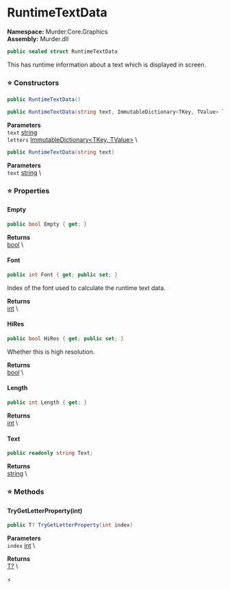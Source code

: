 # RuntimeTextData

**Namespace:** Murder.Core.Graphics \
**Assembly:** Murder.dll

```csharp
public sealed struct RuntimeTextData
```

This has runtime information about a text which is displayed in screen.

### ⭐ Constructors
```csharp
public RuntimeTextData()
```

```csharp
public RuntimeTextData(string text, ImmutableDictionary<TKey, TValue> letters)
```

**Parameters** \
`text` [string](https://learn.microsoft.com/en-us/dotnet/api/System.String?view=net-7.0) \
`letters` [ImmutableDictionary\<TKey, TValue\>](https://learn.microsoft.com/en-us/dotnet/api/System.Collections.Immutable.ImmutableDictionary-2?view=net-7.0) \

```csharp
public RuntimeTextData(string text)
```

**Parameters** \
`text` [string](https://learn.microsoft.com/en-us/dotnet/api/System.String?view=net-7.0) \

### ⭐ Properties
#### Empty
```csharp
public bool Empty { get; }
```

**Returns** \
[bool](https://learn.microsoft.com/en-us/dotnet/api/System.Boolean?view=net-7.0) \
#### Font
```csharp
public int Font { get; public set; }
```

Index of the font used to calculate the runtime text data.

**Returns** \
[int](https://learn.microsoft.com/en-us/dotnet/api/System.Int32?view=net-7.0) \
#### HiRes
```csharp
public bool HiRes { get; public set; }
```

Whether this is high resolution.

**Returns** \
[bool](https://learn.microsoft.com/en-us/dotnet/api/System.Boolean?view=net-7.0) \
#### Length
```csharp
public int Length { get; }
```

**Returns** \
[int](https://learn.microsoft.com/en-us/dotnet/api/System.Int32?view=net-7.0) \
#### Text
```csharp
public readonly string Text;
```

**Returns** \
[string](https://learn.microsoft.com/en-us/dotnet/api/System.String?view=net-7.0) \
### ⭐ Methods
#### TryGetLetterProperty(int)
```csharp
public T? TryGetLetterProperty(int index)
```

**Parameters** \
`index` [int](https://learn.microsoft.com/en-us/dotnet/api/System.Int32?view=net-7.0) \

**Returns** \
[T?](https://learn.microsoft.com/en-us/dotnet/api/System.Nullable-1?view=net-7.0) \



⚡